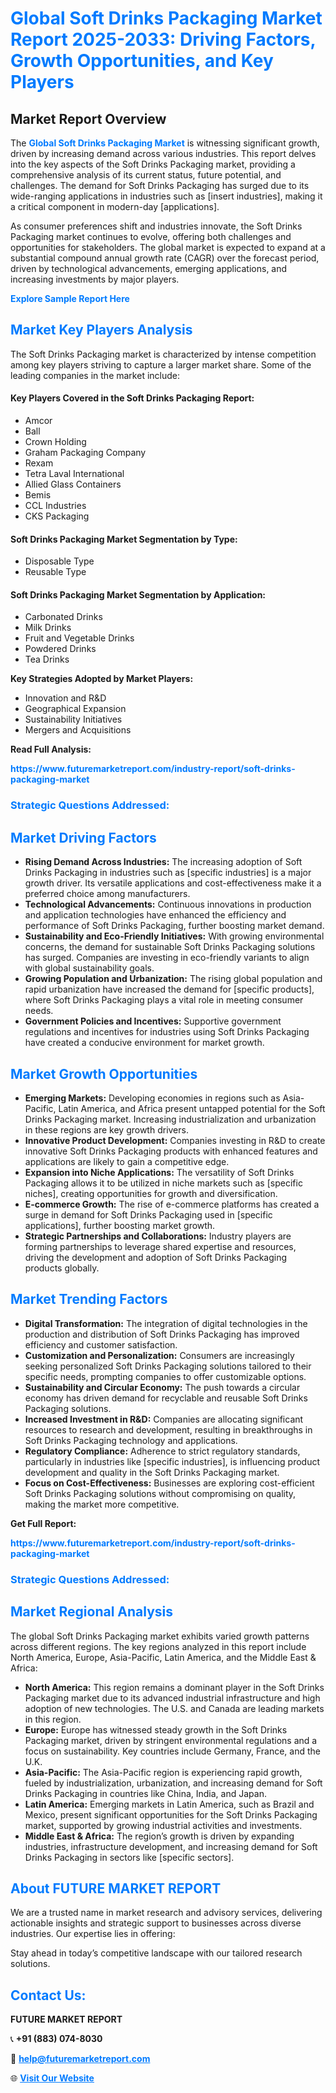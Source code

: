 <h1 style="color: #007BFF;">Global Soft Drinks Packaging Market Report 2025-2033: Driving Factors, Growth Opportunities, and Key Players</h1>

<section id="overview">
<h2>Market Report Overview</h2>
<p>The <a href="https://www.futuremarketreport.com/industry-report/soft-drinks-packaging-market" style="color: #007BFF; text-decoration: none;"><strong>Global Soft Drinks Packaging Market</strong></a> is witnessing significant growth, driven by increasing demand across various industries. This report delves into the key aspects of the Soft Drinks Packaging market, providing a comprehensive analysis of its current status, future potential, and challenges. The demand for Soft Drinks Packaging has surged due to its wide-ranging applications in industries such as [insert industries], making it a critical component in modern-day [applications].</p>
<p>As consumer preferences shift and industries innovate, the Soft Drinks Packaging market continues to evolve, offering both challenges and opportunities for stakeholders. The global market is expected to expand at a substantial compound annual growth rate (CAGR) over the forecast period, driven by technological advancements, emerging applications, and increasing investments by major players.</p>
</section>

<section id="overview">
<p><a href="https://www.futuremarketreport.com/request-sample/reportId=86643" style="color: #007BFF; text-decoration: none;"><strong>Explore Sample Report Here</strong></a></p>
</section>

<section id="key-players">
<h2 style="color: #007BFF;">Market Key Players Analysis</h2>
<p>The Soft Drinks Packaging market is characterized by intense competition among key players striving to capture a larger market share. Some of the leading companies in the market include:</p>
<h4>Key Players Covered in the Soft Drinks Packaging Report:</h4>
<ul><li>Amcor</li><li>Ball</li><li>Crown Holding</li><li>Graham Packaging Company</li><li>Rexam</li><li>Tetra Laval International</li><li>Allied Glass Containers</li><li>Bemis</li><li>CCL Industries</li><li>CKS Packaging</li></ul>
<h4>Soft Drinks Packaging Market Segmentation by Type:</h4>
<ul><li>Disposable Type</li><li>Reusable Type</li></ul>

<h4>Soft Drinks Packaging Market Segmentation by Application:</h4>
<ul><li>Carbonated Drinks</li><li>Milk Drinks</li><li>Fruit and Vegetable Drinks</li><li>Powdered Drinks</li><li>Tea Drinks</li></ul>
<p><strong>Key Strategies Adopted by Market Players:</strong></p>
<ul>
<li>Innovation and R&D</li>
<li>Geographical Expansion</li>
<li>Sustainability Initiatives</li>
<li>Mergers and Acquisitions</li>
</ul>
</section>

<section>
<p><strong>Read Full Analysis: </strong></p><a href="https://www.futuremarketreport.com/industry-report/soft-drinks-packaging-market" style="color: #007BFF; text-decoration: none;"><strong>https://www.futuremarketreport.com/industry-report/soft-drinks-packaging-market</strong></a>
<h3 style="color: #007BFF;">Strategic Questions Addressed:</h3>
</section>

<section id="driving-factors">
<h2 style="color: #007BFF;">Market Driving Factors</h2>
<ul>
<li><strong>Rising Demand Across Industries:</strong> The increasing adoption of Soft Drinks Packaging in industries such as [specific industries] is a major growth driver. Its versatile applications and cost-effectiveness make it a preferred choice among manufacturers.</li>
<li><strong>Technological Advancements:</strong> Continuous innovations in production and application technologies have enhanced the efficiency and performance of Soft Drinks Packaging, further boosting market demand.</li>
<li><strong>Sustainability and Eco-Friendly Initiatives:</strong> With growing environmental concerns, the demand for sustainable Soft Drinks Packaging solutions has surged. Companies are investing in eco-friendly variants to align with global sustainability goals.</li>
<li><strong>Growing Population and Urbanization:</strong> The rising global population and rapid urbanization have increased the demand for [specific products], where Soft Drinks Packaging plays a vital role in meeting consumer needs.</li>
<li><strong>Government Policies and Incentives:</strong> Supportive government regulations and incentives for industries using Soft Drinks Packaging have created a conducive environment for market growth.</li>
</ul>
</section>

<section id="growth-opportunities">
<h2 style="color: #007BFF;">Market Growth Opportunities</h2>
<ul>
<li><strong>Emerging Markets:</strong> Developing economies in regions such as Asia-Pacific, Latin America, and Africa present untapped potential for the Soft Drinks Packaging market. Increasing industrialization and urbanization in these regions are key growth drivers.</li>
<li><strong>Innovative Product Development:</strong> Companies investing in R&D to create innovative Soft Drinks Packaging products with enhanced features and applications are likely to gain a competitive edge.</li>
<li><strong>Expansion into Niche Applications:</strong> The versatility of Soft Drinks Packaging allows it to be utilized in niche markets such as [specific niches], creating opportunities for growth and diversification.</li>
<li><strong>E-commerce Growth:</strong> The rise of e-commerce platforms has created a surge in demand for Soft Drinks Packaging used in [specific applications], further boosting market growth.</li>
<li><strong>Strategic Partnerships and Collaborations:</strong> Industry players are forming partnerships to leverage shared expertise and resources, driving the development and adoption of Soft Drinks Packaging products globally.</li>
</ul>
</section>

<section id="trending-factors">
<h2 style="color: #007BFF;">Market Trending Factors</h2>
<ul>
<li><strong>Digital Transformation:</strong> The integration of digital technologies in the production and distribution of Soft Drinks Packaging has improved efficiency and customer satisfaction.</li>
<li><strong>Customization and Personalization:</strong> Consumers are increasingly seeking personalized Soft Drinks Packaging solutions tailored to their specific needs, prompting companies to offer customizable options.</li>
<li><strong>Sustainability and Circular Economy:</strong> The push towards a circular economy has driven demand for recyclable and reusable Soft Drinks Packaging solutions.</li>
<li><strong>Increased Investment in R&D:</strong> Companies are allocating significant resources to research and development, resulting in breakthroughs in Soft Drinks Packaging technology and applications.</li>
<li><strong>Regulatory Compliance:</strong> Adherence to strict regulatory standards, particularly in industries like [specific industries], is influencing product development and quality in the Soft Drinks Packaging market.</li>
<li><strong>Focus on Cost-Effectiveness:</strong> Businesses are exploring cost-efficient Soft Drinks Packaging solutions without compromising on quality, making the market more competitive.</li>
</ul>
</section>

<section>
<p><strong>Get Full Report: </strong></p><a href="https://www.futuremarketreport.com/industry-report/soft-drinks-packaging-market" style="color: #007BFF; text-decoration: none;"><strong>https://www.futuremarketreport.com/industry-report/soft-drinks-packaging-market</strong></a>
<h3 style="color: #007BFF;">Strategic Questions Addressed:</h3>
</section>


<section id="regional-analysis">
<h2 style="color: #007BFF;">Market Regional Analysis</h2>
<p>The global Soft Drinks Packaging market exhibits varied growth patterns across different regions. The key regions analyzed in this report include North America, Europe, Asia-Pacific, Latin America, and the Middle East & Africa:</p>
<ul>
<li><strong>North America:</strong> This region remains a dominant player in the Soft Drinks Packaging market due to its advanced industrial infrastructure and high adoption of new technologies. The U.S. and Canada are leading markets in this region.</li>
<li><strong>Europe:</strong> Europe has witnessed steady growth in the Soft Drinks Packaging market, driven by stringent environmental regulations and a focus on sustainability. Key countries include Germany, France, and the U.K.</li>
<li><strong>Asia-Pacific:</strong> The Asia-Pacific region is experiencing rapid growth, fueled by industrialization, urbanization, and increasing demand for Soft Drinks Packaging in countries like China, India, and Japan.</li>
<li><strong>Latin America:</strong> Emerging markets in Latin America, such as Brazil and Mexico, present significant opportunities for the Soft Drinks Packaging market, supported by growing industrial activities and investments.</li>
<li><strong>Middle East & Africa:</strong> The region’s growth is driven by expanding industries, infrastructure development, and increasing demand for Soft Drinks Packaging in sectors like [specific sectors].</li>
</ul>
</section>

<footer>
<h2 style="color: #007BFF;">About FUTURE MARKET REPORT</h2>
<p>We are a trusted name in market research and advisory services, delivering actionable insights and strategic support to businesses across diverse industries. Our expertise lies in offering:</p>

<p>Stay ahead in today’s competitive landscape with our tailored research solutions.</p>

<h2 style="color: #007BFF;">Contact Us:</h2>
<p><strong>FUTURE MARKET REPORT</strong></p>
<p>📞 <strong>+91 (883) 074-8030</strong></p>
<p>📧 <strong><a href="mailto:help@futuremarketreport.com" style="color: #007BFF;">help@futuremarketreport.com</a></strong></p>
<p>🌐 <strong><a href="https://www.futuremarketreport.com/" style="color: #007BFF;">Visit Our Website</a></strong></p>
</footer>